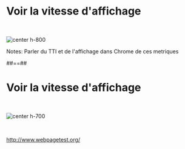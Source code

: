 # Voir la vitesse d'affichage

<br>

![center h-800](./assets/images/measure_speed.png)

Notes:
Parler du TTI et de l'affichage dans Chrome de ces metriques

##==##

# Voir la vitesse d'affichage

<br>

![center h-700](./assets/images/mesure_speed_2.png)

<br>

http://www.webpagetest.org/

<!-- .element: class="center" -->
